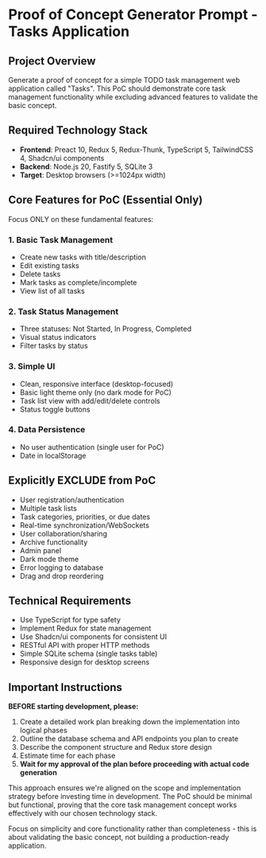 # Proof of Concept Generator Prompt - Tasks Application

## Project Overview
Generate a proof of concept for a simple TODO task management web application called "Tasks". This PoC should demonstrate core task management functionality while excluding advanced features to validate the basic concept.

## Required Technology Stack
- **Frontend**: Preact 10, Redux 5, Redux-Thunk, TypeScript 5, TailwindCSS 4, Shadcn/ui components
- **Backend**: Node.js 20, Fastify 5, SQLite 3
- **Target**: Desktop browsers (>=1024px width)

## Core Features for PoC (Essential Only)
Focus ONLY on these fundamental features:

### 1. Basic Task Management
- Create new tasks with title/description
- Edit existing tasks
- Delete tasks
- Mark tasks as complete/incomplete
- View list of all tasks

### 2. Task Status Management
- Three statuses: Not Started, In Progress, Completed
- Visual status indicators
- Filter tasks by status

### 3. Simple UI
- Clean, responsive interface (desktop-focused)
- Basic light theme only (no dark mode for PoC)
- Task list view with add/edit/delete controls
- Status toggle buttons

### 4. Data Persistence
- No user authentication (single user for PoC)
- Date in localStorage

## Explicitly EXCLUDE from PoC
- User registration/authentication
- Multiple task lists
- Task categories, priorities, or due dates
- Real-time synchronization/WebSockets
- User collaboration/sharing
- Archive functionality
- Admin panel
- Dark mode theme
- Error logging to database
- Drag and drop reordering

## Technical Requirements
- Use TypeScript for type safety
- Implement Redux for state management
- Use Shadcn/ui components for consistent UI
- RESTful API with proper HTTP methods
- Simple SQLite schema (single tasks table)
- Responsive design for desktop screens

## Important Instructions
**BEFORE starting development, please:**
1. Create a detailed work plan breaking down the implementation into logical phases
2. Outline the database schema and API endpoints you plan to create
3. Describe the component structure and Redux store design
4. Estimate time for each phase
5. **Wait for my approval of the plan before proceeding with actual code generation**

This approach ensures we're aligned on the scope and implementation strategy before investing time in development. The PoC should be minimal but functional, proving that the core task management concept works effectively with our chosen technology stack.

Focus on simplicity and core functionality rather than completeness - this is about validating the basic concept, not building a production-ready application.
